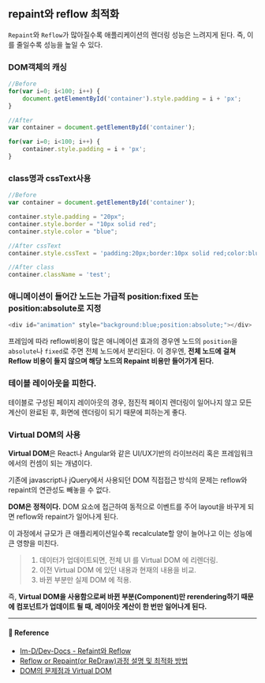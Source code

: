 ## repaint와 reflow 최적화

`Repaint`와 `Reflow`가 많아질수록 애플리케이션의 렌더링 성능은 느려지게 된다.
즉, 이를 줄일수록 성능을 높일 수 있다.


### DOM객체의 캐싱

```javascript
//Before
for(var i=0; i<100; i++) {
	document.getElementById('container').style.padding = i + 'px';
}

//After
var container = document.getElementById('container');

for(var i=0; i<100; i++) {
    container.style.padding = i + 'px';
}
```

### class명과 cssText사용

```javascript
//Before
var container = document.getElementById('container');

container.style.padding = "20px";
container.style.border = "10px solid red";
container.style.color = "blue";

//After cssText
container.style.cssText = 'padding:20px;border:10px solid red;color:blue;';

//After class
container.className = 'test';
```

### 애니메이션이 들어간 노드는 가급적 position:fixed 또는 position:absolute로 지정

``` javascript
<div id="animation" style="background:blue;position:absolute;"></div>
```

프레임에 따라 reflow비용이 많은 애니메이션 효과의 경우엔 노드의 `position`을 `absolute`나 `fixed`로 주면 전체 노드에서 분리된다.
이 경우엔, **전체 노드에 걸쳐 Reflow 비용이 들지 않으며 해당 노드의 Repaint 비용만 들어가게 된다.**

### 테이블 레이아웃을 피한다.
테이블로 구성된 페이지 레이아웃의 경우, 점진적 페이지 렌더링이 일어나지 않고 모든 계산이 완료된 후, 화면에 렌더링이 되기 때문에 피하는게 좋다.

### Virtual DOM의 사용

**Virtual DOM**은 React나 Angular와 같은 UI/UX기반의 라이브러리 혹은 프레임워크에서의 컨셈이 되는 개념이다.

기존에 javascript나 jQuery에서 사용되던 DOM 직접접근 방식의 문제는 reflow와 repaint의 연관성도 빼놓을 수 없다.

**DOM은 정적이다.**
DOM 요소에 접근하여 동적으로 이벤트를 주어 layout을 바꾸게 되면 reflow와 repaint가 일어나게 된다.

이 과정에서 규모가 큰 애플리케이션일수록 recalculate할 양이 늘어나고 이는 성능에 큰 영향을 미친다.

> 1. 데이터가 업데이트되면, 전체 UI 를 Virtual DOM 에 리렌더링.
> 2. 이전 Virtual DOM 에 있던 내용과 현재의 내용을 비교.
> 3. 바뀐 부분만 실제 DOM 에 적용.

즉, **Virtual DOM을 사용함으로써 바뀐 부분(Component)만 rerendering하기 때문에 컴포넌트가 업데이트 될 때, 레이아웃 계산이 한 번만 일어나게 된다.**

---

#### 🙏  Reference

- [Im-D/Dev-Docs - Refaint와 Reflow](https://github.com/Im-D/Dev-Docs/blob/master/Performance/Repaint%EC%99%80%20Reflow.md)
- [Reflow or Repaint(or ReDraw)과정 설명 및 최적화 방법](http://webclub.tistory.com/346)
- [DOM의 문제점과 Virtual DOM](https://velopert.com/775)
